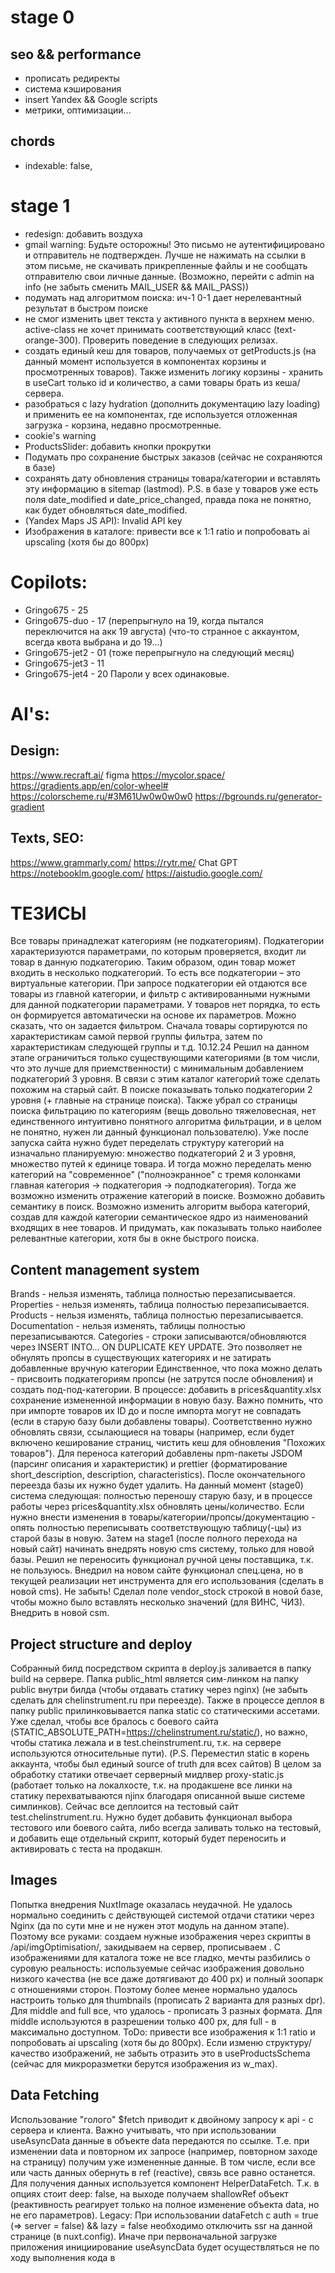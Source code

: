 # stage 0

## seo && performance 
- прописать редиректы
- система кэширования
- insert Yandex && Google scripts
- метрики, оптимизации...

## chords
- indexable: false,

# stage 1

- redesign: добавить воздуха
- gmail warning: Будьте осторожны! Это письмо не аутентифицировано и отправитель не подтвержден. Лучше не нажимать на ссылки в этом письме, не скачивать прикрепленные файлы и не сообщать отправителю свои личные данные. (Возможно, перейти с admin на info (не забыть сменить MAIL_USER && MAIL_PASS))   
- подумать над алгоритмом поиска: ич-1 0-1 дает нерелевантный результат в быстром поиске
- не смог изменить цвет текста у активного пункта в верхнем меню. active-class не хочет принимать соответствующий класс (text-orange-300). Проверить поведение в следующих релизах.
- создать единый кеш для товаров, получаемых от getProducts.js (на данный момент используется в компонентах корзины и просмотренных товаров). Также изменить логику корзины - хранить в useCart только id и количество, а сами товары брать из кеша/сервера.
- разобраться с lazy hydration (дополнить документацию lazy loading) и применить ее на компонентах, где используется отложенная загрузка - корзина, недавно просмотренные.
- cookie's warning
- ProductsSlider: добавить кнопки прокрутки
- Подумать про сохранение быстрых заказов (сейчас не сохраняются в базе)
- сохранять дату обновления страницы товара/категории и вставлять эту информацию в sitemap (lastmod). P.S. в базе у товаров уже есть поля date_modified и date_price_changed, правда пока не понятно, как будет обновляться date_modified.
- (Yandex Maps JS API): Invalid API key
- Изображения в каталоге: привести все к 1:1 ratio и попробовать ai upscaling (хотя бы до 800px)

# Copilots:
- Gringo675 - 25
- Gringo675-duo - 17 (перепрыгнуло на 19, когда пытался переключится на акк 19 августа) (что-то странное с аккаунтом, всегда квота выбрана и до 19...)
- Gringo675-jet2 - 01 (тоже перепрыгнуло на следующий месяц)
- Gringo675-jet3 - 11
- Gringo675-jet4 - 20
Пароли у всех одинаковые.

# AI's:
## Design:

https://www.recraft.ai/ figma https://mycolor.space/ https://gradients.app/en/color-wheel# https://colorscheme.ru/#3M61Uw0w0w0w0 https://bgrounds.ru/generator-gradient

## Texts, SEO:

https://www.grammarly.com/ https://rytr.me/ Chat GPT https://notebooklm.google.com/ https://aistudio.google.com/

# ТЕЗИСЫ

Все товары принадлежат категориям (не подкатегориям). Подкатегории характеризуются параметрами, по которым проверяется, входит ли товар в данную подкатегорию. Таким образом, один товар может входить в несколько подкатегорий. То есть все подкатегории – это виртуальные категории. При запросе подкатегории ей отдаются все товары из главной категории, и фильтр с активированными нужными для данной подкатегории параметрами. У товаров нет порядка, то есть он формируется автоматически на основе их параметров. Можно сказать, что он задается фильтром. Сначала товары сортируются по характеристикам самой первой группы фильтра, затем по характеристикам следующей группы и т.д. 10.12.24 Решил на данном этапе ограничиться только существующими категориями (в том числи, что это лучше для приемственности) с минимальным добавлением подкатегорий 3 уровня. В связи с этим каталог категорий тоже сделать похожим на старый сайт. В поиске показывать только подкатегории 2 уровня (+ главные на странице поиска). Также убрал со страницы поиска фильтрацию по категориям (вещь довольно тяжеловесная, нет единственного интуитивно понятного алгоритма фильтрации, и в целом не понятно, нужен ли данный функционал пользователю). Уже после запуска сайта нужно будет переделать структуру категорий на изначально планируемую: множество подкатегорий 2 и 3 уровня, множество путей к единице товара. И тогда можно переделать меню категорий на "современное" ("полноэкранное" с тремя колонками главная категория -> подкатегория -> подподкатегория). Тогда же возможно изменить отражение категорий в поиске. Возможно добавить семантику в поиск. Возможно изменить алгоритм выбора категорий, создав для каждой категории семантическое ядро из наименований входящих в нее товаров. И придумать, как показывать только наиболее релевантные категории, хотя бы в окне быстрого поиска.

## Content management system

Brands - нельзя изменять, таблица полностью перезаписывается. 
Properties - нельзя изменять, таблица полностью перезаписывается. 
Products - нельзя изменять, таблица полностью перезаписывается. 
Documentation - нельзя изменять, таблицы полностью перезаписываются. 
Categories - строки записываются/обновляются через INSERT INTO... ON DUPLICATE KEY UPDATE. Это позволяет не обнулять пропсы в существующих категориях и не затирать добавленные вручную категории 
Единственное, что пока можно делать - присвоить подкатегориям пропсы (не затрутся после обновления) и создать под-под-категории. 
В процессе: добавить в prices&quantity.xlsx сохранение измененной информации в новую базу. 
Важно помнить, что при импорте товаров их ID до и после импорта могут не совпадать (если в старую базу были добавлены товары). Соответственно нужно обновлять связи, ссылающиеся на товары (например, если будет включено кеширование страниц, чистить кеш для обновления "Похожих товаров"). Для переноса категорий добавлены npm-пакеты JSDOM (парсинг описания и характеристик) и prettier (форматирование short_description, description, characteristics). После окончательного переезда базы их нужно будет удалить.
На данный момент (stage0) система следующая: полностью переношу старую базу, и в процессе работы через prices&quantity.xlsx обновлять цены/количество. Если нужно внести изменения в товары/категории/пропсы/документацию - опять полностью переписывать соответствующую таблицу(-цы) из старой базы в новую. Затем на stage1 (после полного перехода на новый сайт) начинать внедрять новую cms систему, только для новой базы.
Решил не переносить функционал ручной цены поставщика, т.к. не пользуюсь.
Внедрил на новом сайте функционал спец.цена, но в текущей реализации нет инструмента для его использования (сделать в новой cms).
Не забыть! Сделал поле vendor_stock строкой в новой базе, чтобы можно было вставлять несколько значений (для ВИНС, ЧИЗ). Внедрить в новой csm.

## Project structure and deploy

Собранный билд посредством скрипта в deploy.js заливается в папку build на сервере. Папка public_html является сим-линком на папку public внутри билда (чтобы отдавать статику через nginx) (не забыть сделать для chelinstrument.ru при переезде). Также в процессе деплоя в папку public прилинковывается папка static со статическими ассетами. Уже сделал, чтобы все бралось с боевого сайта (STATIC_ABSOLUTE_PATH=https://chelinstrument.ru/static/), но важно, чтобы статика лежала и в test.cheinstrument.ru, т.к. на сервере используются относительные пути). (P.S. Переместил static в корень аккаунта, чтобы был единый source of truth для всех сайтов) В целом за обработку статики отвечает серверный мидлвер proxy-static.js (работает только на локалхосте, т.к. на продакшене все линки на статику перехватываются njinx благодаря описанной выше системе симлинков).
Сейчас все деплоится на тестовый сайт test.chelinstrument.ru. Нужно будет добавить функционал выбора тестового или боевого сайта, либо всегда заливать только на тестовый, и добавить еще отдельный скрипт, который будет переносить и активировать с теста на продакшн.

## Images

Попытка внедрения NuxtImage оказалась неудачной. Не удалось нормально соединить с действующей системой отдачи статики через Nginx (да по сути мне и не нужен этот модуль на данном этапе). Поэтому все руками: создаем нужные изображения через скрипты в /api/imgOptimisation/, закидываем на сервер, прописываем <picture>.
С изображениями для каталога тоже не все гладко, мечты разбились о суровую реальность: используемые сейчас изображения довольно низкого качества (не все даже дотягивают до 400 px) и полный зоопарк с отношениями сторон. Поэтому более менее нормально удалось настроить только для thumbnails (прописать 2 варианта для разных dpr). Для middle and full все, что удалось - прописать 3 разных формата. Для middle используются в разрешении только 400 px, для full - в максимально доступном. ToDo: привести все изображения к 1:1 ratio и попробовать ai upscaling (хотя бы до 800px).
Если изменю структуру/качество изображений, не забыть отразить это в useProductsSchema (сейчас для микроразметки берутся изображения из w_max).

## Data Fetching

Использование "голого" $fetch приводит к двойному запросу к api - с сервера и клиента. Важно учитывать, что при использовании useAsyncData данные в объекте data передаются по ссылке. Т.е. при изменении data и повторном их запросе (например, повторном заходе на страницу) получим уже измененные данные. В том числе, если все или часть данных обернуть в ref (reactive), связь все равно останется. Для получения данных используется компонент HelperDataFetch. Т.к. в опциях стоит deep: false, на выходе получаем shallowRef объект (реактивность реагирует только на полное изменение объекта data, но не его параметров). 
Legacy: При использовании dataFetch c auth = true (=> server = false) && lazy = false необходимо отключить ssr на данной странице (в nuxt.config). Иначе при первоначальной загрузке приложения инициирование useAsyncData будет осуществляться не по ходу выполнения кода в <script setup>, а в хуке onBeforeMounted (=> await перед myFetch не будет останавливать выполнение кода). Как понимаю, чтобы не было hydration error, т.е. результат на сервере и клиенте был одинаковым. Таким образом, если на странице надо обрабатывать данные, полученные через myFetch с server = false, эта страница должна быть server = false, что логично. 
Убрал auth из dataFetch. Для получения данных, требующих авторизации, использовать myFetch, который работает только на клиенте (т.к. запрос с авторизацией можно сделать только с клиента). А dataFetch в первую очередь предназначен для другого: получения данных на сервере при первоначальной загрузке и сохранения их в стейте для использования при гидрации. 
Изменил myFetch. Т.к. изменил систему авторизации с двух токенов на один (куки), система проверки авторизации в myFetch стала неактуальной. Пока по прежнему работает только на клиенте, хотя это можно изменить, если возникнет потребность к примеру получать пользователя при начальной загрузке на сервере. `about dedupe` Нужно понимать, что он относится к запросам, выполняющимся одновременно. Т.е. если есть запрос, ожидающий результат, а ниже по коду еще один такой же запрос, то для второго параметр dedupe будет бесполезен, т.к. в момент его запуска первый уже разрешится. Таким образом, для гарантированного исключения повторных запросов нужно использовать опции dedupe: 'defer' и getCachedData: key => useNuxtData(key).data?.value

## User Auth

~~Аутентификация осуществляется через 2 токена: refreshToken, который хранится в cookie, и sessionToken, который хранится в переменной user (и посылается при требующих аутентификации запросах в хедере).~~ ~~Для упрощения запросов с авторизацией создал composable myFetch, который автоматически добавляет хедер с sessionToken при требующих его запросах и обрабатывает ошибки от сервера.~~ По хорошему все refreshTokens нужно хранить в базе, что позволит увеличить меры безопасности: проверять FingerPrint браузера, проверять максимальное количество токенов на пользователя, удалять все токены при подозрительной активности и т.п. (подробнее https://gist.github.com/zmts/802dc9c3510d79fd40f9dc38a12bccfc). Но пока это решил не реализовывать. Пока только проверяется signature токена и его время жизни, хранящееся в payload. Так как я использую сильно упрощенную систему JWT-токенов (не проверяю refreshToken должным образом, отсутствует сервер авторизации, куки с refreshToken отправляется при каждом запросе, и приложение является монолитом), вполне было бы достаточно использования куки. Это упростит логику приложения, сделает возможным использование myFetch на сервере. refreshToken будет обновлять сам себя, т.е. будет включать в себя sessionToken. Но использовать JWT - это как-то "по-взрослому". И можем в будущем его использование будет оправданно, например, если перестанет быть монолитом и будет использоваться как часть приложения для мобильных девайсов, где нет куки. Переделал систему авторизации на один токен.

## Закрытие сайта для свободного доступа

Осуществляется через глобальную серверную переменную process.env.IS_SITE_CLOSED. Код ответа сервера при закрытом сайте - 423. Проверка при запросах на сервере. Осуществляется в server/middleware/ifSiteClosed.js. Будет пропускать только администраторов, а также запросы на вход (server/api/auth/login.js). При этом в дальнейшем при логировании если юзер окажется не админом, будет возвращена ошибка 423. На сайте не должно быть статичных страниц (т.е. при обращении к любой странице должен быть запрос на сервер). Так гарантируется проверка на доступ к странице.

## Responsive

~~Добавил экраны в tailwind.config.js. Теперь можно пользоваться следующими префиксами (примеры):~~ ~~@md: - только для md экранов (768 - 1023 px)~~ ~~-md: - для всех экранов меньше или входящих в md (до 1023 px)~~ ~~md: - для всех экранов больше или входящих в md (c 768 px). Нативный mobile-first~~ ~~\*После добавления своих экранов перестал работать нативный префикс max-.. Но он полностью заменяется моим префиксом -..~~ ~~Перешел от системы экранов к системе брекпойнтов.~~ 

Перешел на стандартный синтаксис tailwind v4: 
~ max-xs(480)xs ~ max-sm(640)sm ~ max-md(768)md ~ max-lg(1024)lg ~ max-xl(1280)xl ~ max-2xl(1536)2xl ~ 
Примеры: 
md: - для экранов больше или равных 768 px (native mobile first) 
max-md: - для экранов меньше 768 px (от 767 px) 
md:max-lg: - для экранов от 768 до 1023 px (max-lg:md тоже будет работать) 

Tailwind @container (можно использовать с классами, где есть --container-*, например w-3xl): 
@3xs 16rem (256px) 
@2xs 18rem (288px) 
@xs 20rem (320px) 
@sm 24rem (384px) 
@md 28rem (448px) 
@lg 32rem (512px) 
@xl 36rem (576px) 
@2xl 42rem (672px) 
@3xl 48rem (768px) 
@4xl 56rem (896px) 
@5xl 64rem (1024px) 
@6xl 72rem (1152px) 
@7xl 80rem (1280px) 
Кстати, tailwind отдельно в проект устанавливать не нужно, т.к. он входит в NuxtUI.

## Обмен информацией между открытыми вкладками.

Для синхронизации во всех открытых вкладках пользовательских данных следим за localStorage. В ключ user-event записываем следующие значения: 
0 - при выходе пользователя 
1 - при входе 
2 - при обновлении данных о пользователе
Для обеспечения консистентности нужно после каждого "сигнала" удалять ключ user-event. Иначе логика может нарушиться, например, при ручном удаление cookies пользователь будет разлогинен, а user-event останется со значением 1 (залогинен), и не будет реагировать на "сигнал".


## BreadCrumbs

На страницах категорий и товаров используется компонент BreadCrumbsWrapper, который по присланному ИД формирует крошки из категорий. На других страницах сейчас нет breadCrumbs. Нужны ли?

## Lazy Loading

Приставка Lazy на компонентах отменяет их предзагрузку, если их не видно на текущей странице (используются с v-if на самом компонете или родителе) или если они расположены на других страницах, на которые есть ссылки с текущей. Поэтому к примеру нет смысла использовать Lazy на компоненте TheLoader, который загружается через app.vue, а условие на показ (v-if) расположено внутри него. Для NuxtLink аналогом Lazy является пропс :prefetch="false" (= noPrefetch). Также при prefetch: true можно использовать пропс :prefetchOn (interaction: true, visibility: true, or both) (не разобрался как работает). // todo: разобраться с lazy hydration

## SEO

Мета поля для категорий и товаров отсутствуют в базе. Генерация title & description осуществляется "на лету" из данных.

## Cashing

Функционал уже есть в Nuxt, нужно только настроить. Не забыть учесть не кешировать админские ресурсы.

## Z-index system

В tailwind используются классы от z-0 до z-50. В общих случаях (хедер, модули поиска, юзера, корзины, каталога и тп) использовать z-10. Для элементов, которые всегда должны быть выше предыдущих (меню категорий), использовать z-20. Если этого не достаточно, использовать "арбитральные" значения от z-[21] до z-[29]. Для врапперов модальных полноэкранных окон использовать z-30. Для элементов внутри модальных окон (кнопка закрытия) использовать z-40. Для крайних случаев (лоадер) - z-50. Переписал дефолтное значение для UModal на z-30 (в app.config.ts).

## Forms

Событие валидации на текстовых полях в компоненте UForm срабатывает: при первоначальном вводе - при потере фокуса, при повторных заходах - при вводе каждого символа. Поэтому лучше сделать так, чтобы поля валидировались каждое отдельно (исключить общую валидацию), а функция валидации только собирала ошибки, не выполняя саму валидацию как таковую.

## Консоль на сервере

Использовать функцию cv.
Варианты синтаксиса:
 * cv({var1, var2, var3})
 * for ref and reactive cv({var1}, {var2}, {var3})
 * cv('just text')
 * cv('some text', var1)
Результаты смотреть либо на странице /admin/console (если залогинин как админ), либо в текстовом файле cv_log.txt.
Локально лежит в корне проекта (D:\pr_gt\projects\site\cv_log.txt)
Удаленно на Бегете в /chelinstrument.ru/public_html/test/cv_log.txt . Для слежения удобно использовать putty: tail -f chelinstrument.ru/public_html/test/cv_log.txt

